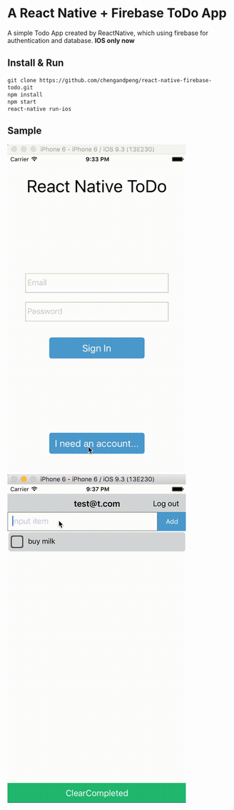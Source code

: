 # A React Native + Firebase ToDo App

A simple Todo App created by ReactNative, which using firebase for authentication and database.
**IOS only now**

## Install & Run
```
git clone https://github.com/chengandpeng/react-native-firebase-todo.git
npm install
npm start
react-native run-ios
```

## Sample
![todo1](https://github.com/chengandpeng/react-native-firebase-todo/blob/master/todo1.gif?raw=true)
![todo2](https://github.com/chengandpeng/react-native-firebase-todo/blob/master/todo2.gif?raw=true)